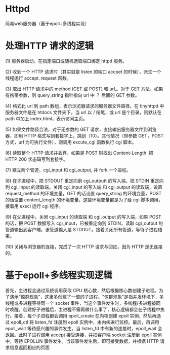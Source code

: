 # Httpd

简易web服务器（基于epoll+多线程实现）

# 处理HTTP 请求的逻辑

(1) 服务器启动，在指定端口或随机选取端口绑定 httpd 服务。

(2) 收到一个 HTTP 请求时（其实就是 listen 的端口 accpet 的时候），派生一个线程运行 accept_request 函数。

(3) 取出 HTTP 请求中的 method (GET 或 POST) 和 url,。对于 GET 方法，如果有携带参数，则 query_string 指针指向 url 中 ？ 后面的 GET 参数。

(4) 格式化 url 到 path 数组，表示浏览器请求的服务器文件路径，在 tinyhttpd 中服务器文件是在 htdocs 文件夹下。当 url 以 / 结尾，或 url 是个目录，则默认在 path 中加上 index.html，表示访问主页。

(5) 如果文件路径合法，对于无参数的 GET 请求，直接输出服务器文件到浏览器，即用 HTTP 格式写到套接字上，跳到（10）。其他情况（带参数 GET，POST 方式，url 为可执行文件），则调用 excute_cgi 函数执行 cgi 脚本。

(6) 读取整个 HTTP 请求并丢弃，如果是 POST 则找出 Content-Length. 把 HTTP 200  状态码写到套接字。

(7) 建立两个管道，cgi_input 和 cgi_output, 并 fork 一个进程。

(8) 在子进程中，把 STDOUT 重定向到 cgi_outputt 的写入端，把 STDIN 重定向到 cgi_input 的读取端，关闭 cgi_input 的写入端 和 cgi_output 的读取端，设置 request_method 的环境变量，GET 的话设置 query_string 的环境变量，POST 的话设置 content_length 的环境变量，这些环境变量都是为了给 cgi 脚本调用，接着用 execl 运行 cgi 程序。

(9) 在父进程中，关闭 cgi_input 的读取端 和 cgi_output 的写入端，如果 POST 的话，把 POST 数据写入 cgi_input，已被重定向到 STDIN，读取 cgi_output 的管道输出到客户端，该管道输入是 STDOUT。接着关闭所有管道，等待子进程结束。

(10) 关闭与浏览器的连接，完成了一次 HTTP 请求与回应，因为 HTTP 是无连接的。

# 基于epoll+多线程实现逻辑

首先，主进程会通过系统调用获取 CPU 核心数，然后根据核心数创建子进程。为了演示“惊群现象”，这里多创建了一倍的子进程。"惊群现象"是指并发环境下，多线程或多进程等待同一个 socket 事件，当这个事件发生时，多线程/多进程被同时唤醒。创建好子进程后，主进程不需再做什么事了，核心逻辑都会在子线程中执行。接着，每个子进程都会调用 epoll_create 在内核创建 epoll 实例，然后再通过 epoll_ctl 将 listen_fd 注册到 epoll 实例中，由内核进行监控。最后，再调用 epoll_wait 等待感兴趣的事件发生。当 listen_fd 中有新的连接时，epoll_wait 会返回。此时子进程调用 accept 接受连接，并把客户端 socket 注册到 epoll 实例中，等待 EPOLLIN 事件发生。当该事件发生后，即可接受数据，并根据 HTTP 请求信息返回相应的页面
